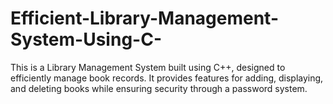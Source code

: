 # Efficient-Library-Management-System-Using-C-
This is a Library Management System built using C++, designed to efficiently manage book records. It provides features for adding, displaying, and deleting books while ensuring security through a password system.
